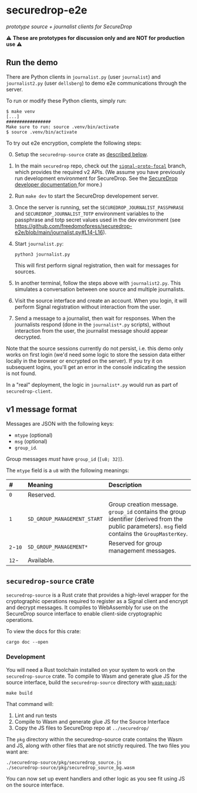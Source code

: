 # securedrop-e2e

_prototype source + journalist clients for SecureDrop_

⚠️ **These are prototypes for discussion only and are NOT for production use** ⚠️

## Run the demo

There are Python clients in `journalist.py` (user `journalist`) and `journalist2.py` (user `dellsberg`) to demo e2e communications through the server.

To run or modify these Python clients, simply run:

```sh-session
$ make venv
[...]
#################
Make sure to run: source .venv/bin/activate
$ source .venv/bin/activate
```

To try out e2e encryption, complete the following steps:

0. Setup the `securedrop-source` crate as [described below](#securedrop-source-crate).
1. In the main `securedrop` repo, check out the [`signal-proto-focal`](https://github.com/freedomofpress/securedrop/tree/signal-proto-focal) branch,
   which provides the required v2 APIs.
   (We assume you have previously run development environment for SecureDrop.
   See the [SecureDrop developer documentation ](https://docs.securedrop.org/en/stable/development/setup_development.html) for more.)
1. Run `make dev` to start the SecureDrop developement server.
1. Once the server is running, set the `SECUREDROP_JOURNALIST_PASSPHRASE` and `SECUREDROP_JOURNALIST_TOTP` environment variables to the passphrase and totp secret values used in the dev environment (see https://github.com/freedomofpress/securedrop-e2e/blob/main/journalist.py#L14-L16).
1. Start `journalist.py`:

   ```
   python3 journalist.py
   ```

   This will first perform signal registration, then wait for messages for sources.
1. In another terminal, follow the steps above with `journalist2.py`.
   This simulates a conversation between one source and multiple journalists.
1. Visit the source interface and create an account.
   When you login, it will perform Signal registration without interaction from the user.
1. Send a message to a journalist, then wait for responses.
   When the journalists respond (done in the `journalist*.py` scripts),
   without interaction from the user, the journalist message should appear decrypted.

Note that the source sessions currently do not persist, i.e. this demo only works on first login (we'd need some logic to store the session data either locally in the browser or encrypted on the server). If you try it on subsequent logins, you'll get an error in the console indicating the session is not found.

In a "real" deployment, the logic in `journalist*.py` would run as part of `securedrop-client`.

## v1 message format

Messages are JSON with the following keys:

- `mtype` (optional)
- `msg` (optional)
- `group_id`.

Group messages _must_ have `group_id` (`[u8; 32]`).

The `mtype` field is a `u8` with the following meanings:

| #        | Meaning                     | Description                                                                                                                                       |
|:---------|:----------------------------|:--------------------------------------------------------------------------------------------------------------------------------------------------|
| `0`      | Reserved.                   |                                                                                                                                                   |
| `1`      | `SD_GROUP_MANAGEMENT_START` | Group creation message. `group_id` contains the group identifier (derived from the public parameters). `msg` field contains the `GroupMasterKey`. |
| `2`-`10` | `SD_GROUP_MANAGEMENT*`      | Reserved for group management messages.                                                                                                           |
| `12`-    | Available.                  |                                                                                                                                                   |

## `securedrop-source` crate

`securedrop-source` is a Rust crate that provides a high-level wrapper for the cryptographic operations
required to register as a Signal client and encrypt and decrypt messages.
It compiles to WebAssembly for use on the SecureDrop source interface to enable client-side cryptographic operations.

To view the docs for this crate:

```
cargo doc --open
```

### Development

You will need a Rust toolchain installed on your system to work on the `securedrop-source` crate.
To compile to Wasm and generate glue JS for the source interface,
build the `securedrop-source` directory with [`wasm-pack`](https://github.com/rustwasm/wasm-pack):

```
make build
```

That command will:

  1. Lint and run tests
  2. Compile to Wasm and generate glue JS for the Source Interface
  3. Copy the JS files to SecureDrop repo at `../securedrop/`

The `pkg` directory within the securedrop-source crate contains the Wasm and JS,
along with other files that are not strictly required. The two files you want are:

```
./securedrop-source/pkg/securedrop_source.js
./securedrop-source/pkg/securedrop_source_bg.wasm
```

You can now set up event handlers and other logic as you see fit using JS on the source interface.
